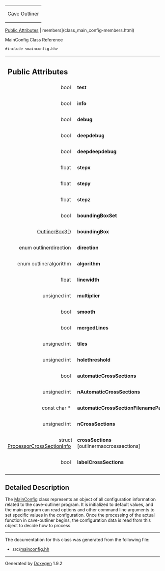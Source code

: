 <table data-cellspacing="0" data-cellpadding="0">
<colgroup>
<col style="width: 100%" />
</colgroup>
<tbody>
<tr class="odd" style="height: 56px;">
<td id="projectalign" style="padding-left: 0.5em"><div id="projectname">
Cave Outliner
</div></td>
</tr>
</tbody>
</table>

[Public Attributes](#pub-attribs) | 
members](class_main_config-members.html)

MainConfig Class Reference

`#include <mainconfig.hh>`

<table class="memberdecls">
<colgroup>
<col style="width: 50%" />
<col style="width: 50%" />
</colgroup>
<tbody>
<tr class="odd heading">
<td colspan="2"><h2 id="public-attributes" class="groupheader"><span id="pub-attribs"></span> Public Attributes</h2></td>
</tr>
<tr class="even memitem:ad017d93965c353339db7a31b07b68477">
<td style="text-align: right;" class="memItemLeft" data-valign="top"><span id="ad017d93965c353339db7a31b07b68477"></span> bool </td>
<td class="memItemRight" data-valign="bottom"><strong>test</strong></td>
</tr>
<tr class="odd separator:ad017d93965c353339db7a31b07b68477">
<td colspan="2" class="memSeparator"> </td>
</tr>
<tr class="even memitem:ad7eb409fcc677af87aaaad7597cf2397">
<td style="text-align: right;" class="memItemLeft" data-valign="top"><span id="ad7eb409fcc677af87aaaad7597cf2397"></span> bool </td>
<td class="memItemRight" data-valign="bottom"><strong>info</strong></td>
</tr>
<tr class="odd separator:ad7eb409fcc677af87aaaad7597cf2397">
<td colspan="2" class="memSeparator"> </td>
</tr>
<tr class="even memitem:af100bbcba49c61c01be6adcc5ebd5a5d">
<td style="text-align: right;" class="memItemLeft" data-valign="top"><span id="af100bbcba49c61c01be6adcc5ebd5a5d"></span> bool </td>
<td class="memItemRight" data-valign="bottom"><strong>debug</strong></td>
</tr>
<tr class="odd separator:af100bbcba49c61c01be6adcc5ebd5a5d">
<td colspan="2" class="memSeparator"> </td>
</tr>
<tr class="even memitem:a9370cf33e6ff22245fcf9e82b210a9dc">
<td style="text-align: right;" class="memItemLeft" data-valign="top"><span id="a9370cf33e6ff22245fcf9e82b210a9dc"></span> bool </td>
<td class="memItemRight" data-valign="bottom"><strong>deepdebug</strong></td>
</tr>
<tr class="odd separator:a9370cf33e6ff22245fcf9e82b210a9dc">
<td colspan="2" class="memSeparator"> </td>
</tr>
<tr class="even memitem:a698f2ef432a1e0f4a652c1f7237ee3e1">
<td style="text-align: right;" class="memItemLeft" data-valign="top"><span id="a698f2ef432a1e0f4a652c1f7237ee3e1"></span> bool </td>
<td class="memItemRight" data-valign="bottom"><strong>deepdeepdebug</strong></td>
</tr>
<tr class="odd separator:a698f2ef432a1e0f4a652c1f7237ee3e1">
<td colspan="2" class="memSeparator"> </td>
</tr>
<tr class="even memitem:a39d08da53f75d634f7470baa333954ff">
<td style="text-align: right;" class="memItemLeft" data-valign="top"><span id="a39d08da53f75d634f7470baa333954ff"></span> float </td>
<td class="memItemRight" data-valign="bottom"><strong>stepx</strong></td>
</tr>
<tr class="odd separator:a39d08da53f75d634f7470baa333954ff">
<td colspan="2" class="memSeparator"> </td>
</tr>
<tr class="even memitem:a9adf62267f6a04d243527ae0079ee7dc">
<td style="text-align: right;" class="memItemLeft" data-valign="top"><span id="a9adf62267f6a04d243527ae0079ee7dc"></span> float </td>
<td class="memItemRight" data-valign="bottom"><strong>stepy</strong></td>
</tr>
<tr class="odd separator:a9adf62267f6a04d243527ae0079ee7dc">
<td colspan="2" class="memSeparator"> </td>
</tr>
<tr class="even memitem:a32f41fad1f479c9287136d33ba783808">
<td style="text-align: right;" class="memItemLeft" data-valign="top"><span id="a32f41fad1f479c9287136d33ba783808"></span> float </td>
<td class="memItemRight" data-valign="bottom"><strong>stepz</strong></td>
</tr>
<tr class="odd separator:a32f41fad1f479c9287136d33ba783808">
<td colspan="2" class="memSeparator"> </td>
</tr>
<tr class="even memitem:a751762be7967919edab5352222e70938">
<td style="text-align: right;" class="memItemLeft" data-valign="top"><span id="a751762be7967919edab5352222e70938"></span> bool </td>
<td class="memItemRight" data-valign="bottom"><strong>boundingBoxSet</strong></td>
</tr>
<tr class="odd separator:a751762be7967919edab5352222e70938">
<td colspan="2" class="memSeparator"> </td>
</tr>
<tr class="even memitem:a67db8a9dbc362254f6bbc4f4be2e6fd8">
<td style="text-align: right;" class="memItemLeft" data-valign="top"><span id="a67db8a9dbc362254f6bbc4f4be2e6fd8"></span> <a href="class_outliner_box3_d.html" class="el">OutlinerBox3D</a> </td>
<td class="memItemRight" data-valign="bottom"><strong>boundingBox</strong></td>
</tr>
<tr class="odd separator:a67db8a9dbc362254f6bbc4f4be2e6fd8">
<td colspan="2" class="memSeparator"> </td>
</tr>
<tr class="even memitem:a7fbc03c7edd683c667ec1aad26928cd3">
<td style="text-align: right;" class="memItemLeft" data-valign="top"><span id="a7fbc03c7edd683c667ec1aad26928cd3"></span> enum outlinerdirection </td>
<td class="memItemRight" data-valign="bottom"><strong>direction</strong></td>
</tr>
<tr class="odd separator:a7fbc03c7edd683c667ec1aad26928cd3">
<td colspan="2" class="memSeparator"> </td>
</tr>
<tr class="even memitem:a6ebfc62c1697ee8f394eb3438e99c57d">
<td style="text-align: right;" class="memItemLeft" data-valign="top"><span id="a6ebfc62c1697ee8f394eb3438e99c57d"></span> enum outlineralgorithm </td>
<td class="memItemRight" data-valign="bottom"><strong>algorithm</strong></td>
</tr>
<tr class="odd separator:a6ebfc62c1697ee8f394eb3438e99c57d">
<td colspan="2" class="memSeparator"> </td>
</tr>
<tr class="even memitem:a05d95cac036e6a49223f5137a0267769">
<td style="text-align: right;" class="memItemLeft" data-valign="top"><span id="a05d95cac036e6a49223f5137a0267769"></span> float </td>
<td class="memItemRight" data-valign="bottom"><strong>linewidth</strong></td>
</tr>
<tr class="odd separator:a05d95cac036e6a49223f5137a0267769">
<td colspan="2" class="memSeparator"> </td>
</tr>
<tr class="even memitem:a0437d68ad9083b118d855941636472fb">
<td style="text-align: right;" class="memItemLeft" data-valign="top"><span id="a0437d68ad9083b118d855941636472fb"></span> unsigned int </td>
<td class="memItemRight" data-valign="bottom"><strong>multiplier</strong></td>
</tr>
<tr class="odd separator:a0437d68ad9083b118d855941636472fb">
<td colspan="2" class="memSeparator"> </td>
</tr>
<tr class="even memitem:aafa6ddf8f6e7bdde0471332e80664bd8">
<td style="text-align: right;" class="memItemLeft" data-valign="top"><span id="aafa6ddf8f6e7bdde0471332e80664bd8"></span> bool </td>
<td class="memItemRight" data-valign="bottom"><strong>smooth</strong></td>
</tr>
<tr class="odd separator:aafa6ddf8f6e7bdde0471332e80664bd8">
<td colspan="2" class="memSeparator"> </td>
</tr>
<tr class="even memitem:a123e679e27a2ea8531bf18b6e4b892c7">
<td style="text-align: right;" class="memItemLeft" data-valign="top"><span id="a123e679e27a2ea8531bf18b6e4b892c7"></span> bool </td>
<td class="memItemRight" data-valign="bottom"><strong>mergedLines</strong></td>
</tr>
<tr class="odd separator:a123e679e27a2ea8531bf18b6e4b892c7">
<td colspan="2" class="memSeparator"> </td>
</tr>
<tr class="even memitem:ab7dea6503e3065f583472dfed0b032cb">
<td style="text-align: right;" class="memItemLeft" data-valign="top"><span id="ab7dea6503e3065f583472dfed0b032cb"></span> unsigned int </td>
<td class="memItemRight" data-valign="bottom"><strong>tiles</strong></td>
</tr>
<tr class="odd separator:ab7dea6503e3065f583472dfed0b032cb">
<td colspan="2" class="memSeparator"> </td>
</tr>
<tr class="even memitem:a2f778fa9720229cf2820dc9d7bfdb581">
<td style="text-align: right;" class="memItemLeft" data-valign="top"><span id="a2f778fa9720229cf2820dc9d7bfdb581"></span> unsigned int </td>
<td class="memItemRight" data-valign="bottom"><strong>holethreshold</strong></td>
</tr>
<tr class="odd separator:a2f778fa9720229cf2820dc9d7bfdb581">
<td colspan="2" class="memSeparator"> </td>
</tr>
<tr class="even memitem:a354d916bbd33ea81920f7328ff330a68">
<td style="text-align: right;" class="memItemLeft" data-valign="top"><span id="a354d916bbd33ea81920f7328ff330a68"></span> bool </td>
<td class="memItemRight" data-valign="bottom"><strong>automaticCrossSections</strong></td>
</tr>
<tr class="odd separator:a354d916bbd33ea81920f7328ff330a68">
<td colspan="2" class="memSeparator"> </td>
</tr>
<tr class="even memitem:a85f1c3ffeffda3f50ab8a87ad3edfb94">
<td style="text-align: right;" class="memItemLeft" data-valign="top"><span id="a85f1c3ffeffda3f50ab8a87ad3edfb94"></span> unsigned int </td>
<td class="memItemRight" data-valign="bottom"><strong>nAutomaticCrossSections</strong></td>
</tr>
<tr class="odd separator:a85f1c3ffeffda3f50ab8a87ad3edfb94">
<td colspan="2" class="memSeparator"> </td>
</tr>
<tr class="even memitem:ae25f8aab936149c64e547a7a15290db3">
<td style="text-align: right;" class="memItemLeft" data-valign="top"><span id="ae25f8aab936149c64e547a7a15290db3"></span> const char * </td>
<td class="memItemRight" data-valign="bottom"><strong>automaticCrossSectionFilenamePattern</strong></td>
</tr>
<tr class="odd separator:ae25f8aab936149c64e547a7a15290db3">
<td colspan="2" class="memSeparator"> </td>
</tr>
<tr class="even memitem:a95ed0995830abb80cc33f6f090c2ed3e">
<td style="text-align: right;" class="memItemLeft" data-valign="top"><span id="a95ed0995830abb80cc33f6f090c2ed3e"></span> unsigned int </td>
<td class="memItemRight" data-valign="bottom"><strong>nCrossSections</strong></td>
</tr>
<tr class="odd separator:a95ed0995830abb80cc33f6f090c2ed3e">
<td colspan="2" class="memSeparator"> </td>
</tr>
<tr class="even memitem:a943b8f45ebf2bcadb841f193e2676019">
<td style="text-align: right;" class="memItemLeft" data-valign="top"><span id="a943b8f45ebf2bcadb841f193e2676019"></span> struct <a href="struct_processor_cross_section_info.html" class="el">ProcessorCrossSectionInfo</a> </td>
<td class="memItemRight" data-valign="bottom"><strong>crossSections</strong> [outlinermaxcrosssections]</td>
</tr>
<tr class="odd separator:a943b8f45ebf2bcadb841f193e2676019">
<td colspan="2" class="memSeparator"> </td>
</tr>
<tr class="even memitem:a903dc0119ec4155627ce8bb3531f4d86">
<td style="text-align: right;" class="memItemLeft" data-valign="top"><span id="a903dc0119ec4155627ce8bb3531f4d86"></span> bool </td>
<td class="memItemRight" data-valign="bottom"><strong>labelCrossSections</strong></td>
</tr>
<tr class="odd separator:a903dc0119ec4155627ce8bb3531f4d86">
<td colspan="2" class="memSeparator"> </td>
</tr>
</tbody>
</table>

<span id="details"></span>

## Detailed Description

The <a href="class_main_config.html" class="el">MainConfig</a> class
represents an object of all configuration information related to the
cave-outliner program. It is initialized to default values, and the main
program can read options and other command line arguments to set
specific values in the configuration. Once the processing of the actual
function in cave-outliner begins, the configuration data is read from
this object to decide how to process.

------------------------------------------------------------------------

The documentation for this class was generated from the following file:

-   src/<a href="mainconfig_8hh_source.html" class="el">mainconfig.hh</a>

------------------------------------------------------------------------

<span class="small">Generated
by [Doxygen](https://www.doxygen.org/index.html)
1.9.2</span>

